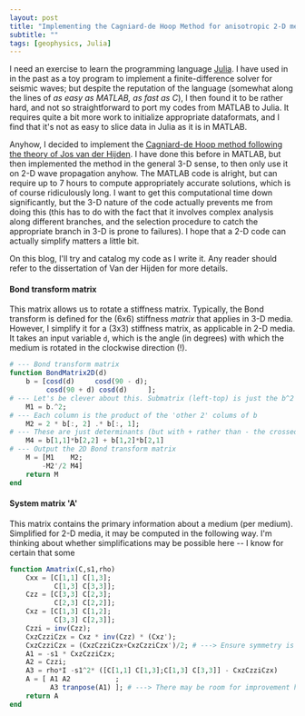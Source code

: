 ```yaml
---
layout: post
title: "Implementing the Cagniard-de Hoop Method for anisotropic 2-D media"
subtitle: ""
tags: [geophysics, Julia]
---
```


I need an exercise to learn the programming language [Julia](https://juliacomputing.com/products/juliapro). I have used in in the past as a toy program to implement a finite-difference solver for seismic waves; but despite the reputation of the language (somewhat along the lines of *as easy as MATLAB, as fast as C*), I then found it to be rather hard, and not so straightforward to port my codes from MATLAB to Julia. It requires quite a bit more work to initialize appropriate dataformats, and I find that it's not as easy to slice data in Julia as it is in MATLAB.

Anyhow, I decided to implement the [Cagniard-de Hoop method following the theory of Jos van der Hijden](http://resolver.tudelft.nl/uuid:9923aa31-eb5b-4c35-8acc-078f53fa01fd). I have done this before in MATLAB, but then implemented the method in the general 3-D sense, to then only use it on 2-D wave propagation anyhow. The MATLAB code is alright, but can require up to 7 hours to compute appropriately accurate solutions, which is of course ridiculously long. I want to get this computational time down significantly, but the 3-D nature of the code actually prevents me from doing this (this has to do with the fact that it involves complex analysis along different branches, and the selection procedure to catch the appropriate branch in 3-D is prone to failures). I hope that a 2-D code can actually simplify matters a little bit.

On this blog, I'll try and catalog my code as I write it. Any reader should refer to the dissertation of Van der Hijden for more details.

#### Bond transform matrix
This matrix allows us to rotate a stiffness matrix. Typically, the Bond transform is defined for the (6x6) stiffness *matrix* that applies in 3-D media. However, I simplify it for a (3x3) stiffness matrix, as applicable in 2-D media. It takes an input variable `d`, which is the angle (in degrees) with which the medium is rotated in the clockwise direction (!).

```Julia
# --- Bond transform matrix
function BondMatrix2D(d)
    b = [cosd(d)     cosd(90 - d);
         cosd(90 + d) cosd(d)     ];
# --- Let's be clever about this. Submatrix (left-top) is just the b^2
    M1 = b.^2;
# --- Each column is the product of the 'other 2' colums of b
    M2 = 2 * b[:, 2] .* b[:, 1];
# --- These are just determinants (but with + rather than - the crossed term)
    M4 = b[1,1]*b[2,2] + b[1,2]*b[2,1]
# --- Output the 2D Bond transform matrix
    M = [M1    M2;
        -M2'/2 M4]
    return M
end
```

#### System matrix 'A'
This matrix contains the primary information about a medium (per medium). Simplified for 2-D media, it may be computed in the following way. I'm thinking about whether simplifications may be possible here -- I know for certain that some 

```Julia
function Amatrix(C,s1,rho)
    Cxx = [C[1,1] C[1,3];
           C[1,3] C[3,3]];
    Czz = [C[3,3] C[2,3];
           C[2,3] C[2,2]];
    Cxz = [C[1,3] C[1,2];
           C[3,3] C[2,3]];
    Czzi = inv(Czz);
    CxzCzziCzx = Cxz * inv(Czz) * (Cxz');
    CxzCzziCzx = (CxzCzziCzx+CxzCzziCzx')/2; # ---> Ensure symmetry is preserved
    A1 = -s1 * CxzCzziCzx;
    A2 = Czzi;
    A3 = rho*I -s1^2* ([C[1,1] C[1,3];C[1,3] C[3,3]] - CxzCzziCzx)
    A = [ A1 A2           ;
          A3 tranpose(A1) ]; # ---> There may be room for improvement here; e.g., A3 is quite simple!
    return A
end
```
